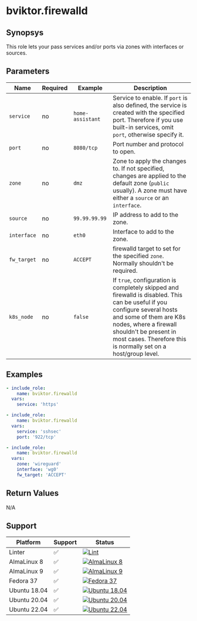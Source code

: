 # bviktor.firewalld

## Synopsys

This role lets your pass services and/or ports via zones with interfaces or sources.

## Parameters

| Name | Required | Example | Description |
|---|---|---|---|
| `service` | no | `home-assistant` | Service to enable. If `port` is also defined, the service is created with the specified port. Therefore if you use built-in services, omit `port`, otherwise specify it. |
| `port` | no | `8080/tcp` | Port number and protocol to open. |
| `zone` | no | `dmz` | Zone to apply the changes to. If not specified, changes are applied to the default zone (`public` usually). A zone must have either a `source` or an `interface`. |
| `source` | no | `99.99.99.99` | IP address to add to the zone. |
| `interface` | no | `eth0` | Interface to add to the zone. |
| `fw_target` | no | `ACCEPT` | firewalld target to set for the specified `zone`. Normally shouldn't be required. |
| `k8s_node` | no | `false` | If `true`, configuration is completely skipped and firewalld is disabled. This can be useful if you configure several hosts and some of them are K8s nodes, where a firewall shouldn't be present in most cases. Therefore this is normally set on a host/group level. |

## Examples

```yml
- include_role:
    name: bviktor.firewalld
  vars:
    service: 'https'

- include_role:
    name: bviktor.firewalld
  vars:
    service: 'sshsec'
    port: '922/tcp'

- include_role:
    name: bviktor.firewalld
  vars:
    zone: 'wireguard'
    interface: 'wg0'
    fw_target: 'ACCEPT'
```

## Return Values

N/A

## Support

| Platform | Support | Status |
|---|---|---|
| Linter | ✅ | [![Lint](https://github.com/noobient/ansible-firewalld/actions/workflows/lint.yml/badge.svg)](https://github.com/noobient/ansible-firewalld/actions/workflows/lint.yml) |
| AlmaLinux 8 | ✅ | [![AlmaLinux 8](https://github.com/noobient/ansible-firewalld/actions/workflows/almalinux-8.yml/badge.svg)](https://github.com/noobient/ansible-firewalld/actions/workflows/almalinux-8.yml) |
| AlmaLinux 9 | ✅ | [![AlmaLinux 9](https://github.com/noobient/ansible-firewalld/actions/workflows/almalinux-9.yml/badge.svg)](https://github.com/noobient/ansible-firewalld/actions/workflows/almalinux-9.yml) |
| Fedora 37 | ✅ | [![Fedora 37](https://github.com/noobient/ansible-firewalld/actions/workflows/fedora-37.yml/badge.svg)](https://github.com/noobient/ansible-firewalld/actions/workflows/fedora-37.yml) |
| Ubuntu 18.04 | ✅ | [![Ubuntu 18.04](https://github.com/noobient/ansible-firewalld/actions/workflows/ubuntu-18.04.yml/badge.svg)](https://github.com/noobient/ansible-firewalld/actions/workflows/ubuntu-18.04.yml) |
| Ubuntu 20.04 | ✅ | [![Ubuntu 20.04](https://github.com/noobient/ansible-firewalld/actions/workflows/ubuntu-20.04.yml/badge.svg)](https://github.com/noobient/ansible-firewalld/actions/workflows/ubuntu-20.04.yml) |
| Ubuntu 22.04 | ✅ | [![Ubuntu 22.04](https://github.com/noobient/ansible-firewalld/actions/workflows/ubuntu-22.04.yml/badge.svg)](https://github.com/noobient/ansible-firewalld/actions/workflows/ubuntu-22.04.yml) |
